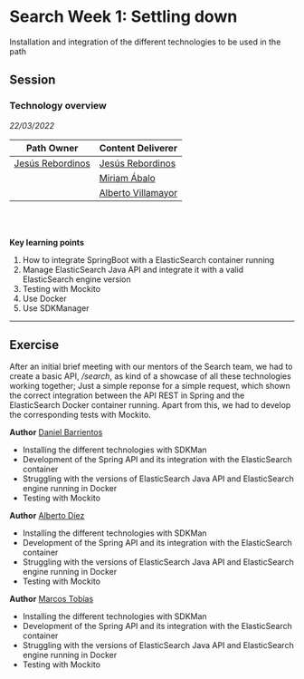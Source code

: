 # Search Week 1: Settling down
Installation and integration of the different technologies to be used in the path

## Session
### Technology overview

*22/03/2022*

 **Path Owner** | **Content Deliverer** | 
| --- | --- | 
| [Jesús Rebordinos](https://github.com/jesus-rebor) | [Jesús Rebordinos](https://github.com/jesus-rebor) |
| | [Miriam Ábalo](https://github.com/MiriamLynx) |
| | [Alberto Villamayor](https://github.com/avillamayordevega) |

\
&nbsp;

**Key learning points**
1. How to integrate SpringBoot with a ElasticSearch container running
2. Manage ElasticSearch Java API and integrate it with a valid ElasticSearch engine version
3. Testing with Mockito
4. Use Docker
5. Use SDKManager

****

## Exercise
After an initial brief meeting with our mentors of the Search team, we had to create a basic API, _/search_, as kind of a showcase of all these technologies working together; Just a simple reponse for a simple request, which shown the correct integration between the API REST in Spring and the ElasticSearch Docker container running.
Apart from this, we had to develop the corresponding tests with Mockito.

<Statement>

**Author** [Daniel Barrientos](https://github.com/DaniBAIG7)
- Installing the different technologies with SDKMan
- Development of the Spring API and its integration with the ElasticSearch container
- Struggling with the versions of ElasticSearch Java API and ElasticSearch engine running in Docker
- Testing with Mockito

**Author** [Alberto Díez](https://github.com/uo266536)
- Installing the different technologies with SDKMan
- Development of the Spring API and its integration with the ElasticSearch container
- Struggling with the versions of ElasticSearch Java API and ElasticSearch engine running in Docker
- Testing with Mockito

**Author** [Marcos Tobías](https://github.com/MarcosTobias)
- Installing the different technologies with SDKMan
- Development of the Spring API and its integration with the ElasticSearch container
- Struggling with the versions of ElasticSearch Java API and ElasticSearch engine running in Docker
- Testing with Mockito
